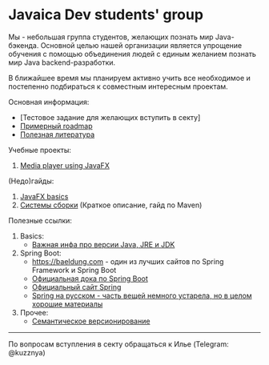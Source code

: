 # Javaica Dev students' group

Мы - небольшая группа студентов, желающих познать мир Java-бэкенда.
Основной целью нашей организации является упрощение обучения
с помощью объединения людей с единым желанием познать мир
Java backend-разработки.

В ближайшее время мы планируем активно учить все необходимое и
постепенно подбираться к совместным интересным проектам.

Основная информация:
* [Тестовое задание для желающих вступить в секту]
* [Примерный roadmap](roadmap.md)
* [Полезная литература](literature.md)

Учебные проекты:
1. [Media player using JavaFX](projects/mp3playerjfx.md)

(Недо)гайды:
1. [JavaFX basics](guides/javafx.md)
2. [Системы сборки](guides/build-tools.md) (Краткое описание, гайд по Maven)

Полезные ссылки:
1. Basics:
   * [Важная инфа про версии Java, JRE и JDK](https://m.habr.com/ru/post/488144/)
2. Spring Boot:
   * https://baeldung.com - один из лучших сайтов по Spring Framework и Spring Boot
   * [Официальная дока по Spring Boot](https://docs.spring.io/spring-boot/docs/current/reference/htmlsingle/)
   * [Официальный сайт Spring](https://spring.io)
   * [Spring на русском - часть вещей немного устарела, но в целом хорошие материалы](https://spring-projects.ru)
3. Прочее:
   * [Семантическое версионирование](https://semver.org/lang/ru/)

---
По вопросам вступления в секту обращаться к Илье (Telegram: @kuzznya)
